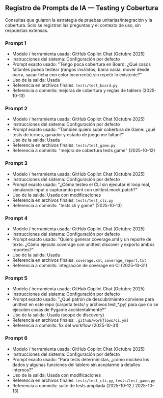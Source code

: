 ## Registro de Prompts de IA — Testing y Cobertura

Consultas que guiaron la estrategia de pruebas unitarias/integración y la cobertura. Solo se registran las preguntas y el contexto de uso, sin respuestas extensas.

### Prompt 1

- Modelo / herramienta usada: GitHub Copilot Chat (Octubre 2025)
- Instrucciones del sistema: Configuración por defecto
- Prompt exacto usado: "Tengo poca cobertura en Board. ¿Qué casos faltantes puedo testear (rangos inválidos, barra vacía, mover desde barra, sacar ficha con color incorrecto) sin repetir lo existente?"
- Uso de la salida: Usada
- Referencia en archivos finales: `tests/test_board.py`
- Referencia a commits: mejoras de cobertura y reglas de tablero (2025-10-13)

### Prompt 2

- Modelo / herramienta usada: GitHub Copilot Chat (Octubre 2025)
- Instrucciones del sistema: Configuración por defecto
- Prompt exacto usado: "También quiero subir cobertura de Game: ¿qué tests de turnos, ganador y estado de juego me faltan?"
- Uso de la salida: Usada
- Referencia en archivos finales: `tests/test_game.py`
- Referencia a commits: "mejora de cobertura tests game" (2025-10-12)

### Prompt 3

- Modelo / herramienta usada: GitHub Copilot Chat (Octubre 2025)
- Instrucciones del sistema: Configuración por defecto
- Prompt exacto usado: "¿Cómo testeo el CLI sin ejecutar el loop real, simulando input y capturando print con unittest.mock.patch?"
- Uso de la salida: Usada con modificaciones
- Referencia en archivos finales: `tests/test_cli.py`
- Referencia a commits: "tests cli y game" (2025-10-13)

### Prompt 4

- Modelo / herramienta usada: GitHub Copilot Chat (Octubre 2025)
- Instrucciones del sistema: Configuración por defecto
- Prompt exacto usado: "Quiero generar coverage.xml y un reporte de texto. ¿Cómo ejecuto coverage con unittest discover y exporto ambos reportes?"
- Uso de la salida: Usada
- Referencia en archivos finales: `coverage.xml`, `coverage_report.txt`
- Referencia a commits: integración de coverage en CI (2025-10-31)

### Prompt 5

- Modelo / herramienta usada: GitHub Copilot Chat (Octubre 2025)
- Instrucciones del sistema: Configuración por defecto
- Prompt exacto usado: "¿Qué patrón de descubrimiento conviene para unittest en este repo (carpeta tests/ y archivos test_*.py) para que no se ejecuten cosas de Pygame accidentalmente?"
- Uso de la salida: Usada (scope de discovery)
- Referencia en archivos finales: `.github/workflows/ci.yml`
- Referencia a commits: fix del workflow (2025-10-31)

### Prompt 6

- Modelo / herramienta usada: GitHub Copilot Chat (Octubre 2025)
- Instrucciones del sistema: Configuración por defecto
- Prompt exacto usado: "Para tests deterministas, ¿cómo mockeo los dados y algunas funciones del tablero sin acoplarme a detalles internos?"
- Uso de la salida: Usada con modificaciones
- Referencia en archivos finales: `tests/test_cli.py`, `tests/test_game.py`
- Referencia a commits: suite de tests ampliada (2025-10-12 / 2025-10-13)

